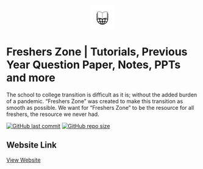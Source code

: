 <p align="center">
    <a href="https://sanandhkumar02.github.io/Freshers_Zone/">
        <img alt="Freshers Zone" src="https://github.com/SanandhKumar02/Freshers_Zone/blob/main/images/logo.png" >
    </a>
</p>

# Freshers Zone | Tutorials, Previous Year Question Paper, Notes, PPTs and more

The school to college transition is difficult as it is; without the added burden of a pandemic. “Freshers Zone” was created to make this transition as smooth as possible. We want for “Freshers Zone” to be the resource for all freshers, the resource we never had.

[![GitHub last commit](https://img.shields.io/github/last-commit/SanandhKumar02/Freshers_Zone/main)](https://github.com/SanandhKumar02/Freshers_Zone/commits/main)
[![GitHub repo size](https://img.shields.io/github/repo-size/SanandhKumar02/Freshers_Zone)](https://github.com/nathan-abela/HackerRank-Solutions/archive/refs/heads/master.zip)

## Website Link
[View Website](https://sanandhkumar02.github.io/Freshers_Zone/)
